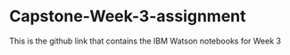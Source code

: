 # Capstone-Week-3-assignment
This is the github link that contains the IBM Watson notebooks for Week 3
